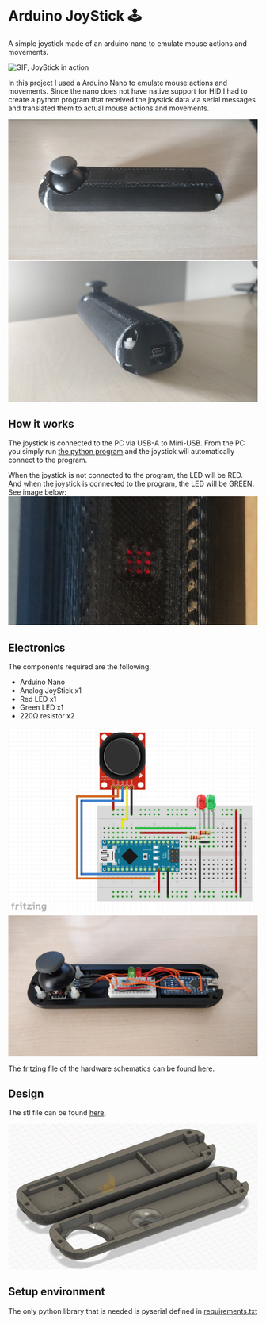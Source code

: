 # Arduino JoyStick :joystick:

A simple joystick made of an arduino nano to emulate mouse actions and movements.

![GIF, JoyStick in action](images/joystick.gif)

In this project I used a Arduino Nano to emulate mouse actions and movements. Since the nano does not have native support for HID I had to create a python program that received the joystick data via serial messages and translated them to actual mouse actions and movements.

![Complete overview](images/complete.jpg)
![Behind](images/behind.jpg)


## How it works

The joystick is connected to the PC via USB-A to Mini-USB. From the PC you simply run [the python program](src/python_joystick_handler/python_joystick_handler.py) and the joystick will automatically connect to the program.

When the joystick is not connected to the program, the LED will be RED. And when the joystick is connected to the program, the LED will be GREEN. See image below:
![Status LED](images/led.jpg)


## Electronics

The components required are the following:

- Arduino Nano
- Analog JoyStick x1
- Red LED x1
- Green LED x1
- 220Ω resistor x2

![Schematics](images/schematics.jpg)
![Hardware overview](images/hw_inside.jpg)

The [fritzing](https://github.com/fritzing/fritzing-app) file of the hardware schematics can be found [here](electronics/schematics.fzz).


## Design

The stl file can be found [here](design/joystick_v10_final_split.stl).

![Design sketch](images/sketch.jpg)


## Setup environment

The only python library that is needed is pyserial defined in [requirements.txt](src/python_joystick_handler/requirements.txt)
